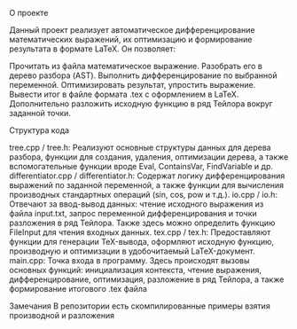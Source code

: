 О проекте

Данный проект реализует автоматическое дифференцирование математических выражений, их оптимизацию и формирование результата в формате LaTeX. Он позволяет:

Прочитать из файла математическое выражение.
Разобрать его в дерево разбора (AST).
Выполнить дифференцирование по выбранной переменной.
Оптимизировать результат, упростить выражение.
Вывести итог в файле формата .tex с оформлением в LaTeX.
Дополнительно разложить исходную функцию в ряд Тейлора вокруг заданной точки.


Структура кода

tree.cpp / tree.h:
Реализуют основные структуры данных для дерева разбора, функции для создания, удаления, оптимизации дерева, а также вспомогательные функции вроде Eval, ContainsVar, FindVariable и др.
differentiator.cpp / differentiator.h:
Содержат логику дифференцирования выражений по заданной переменной, а также функции для вычисления производных стандартных операций (sin, cos, pow и т.д.).
io.cpp / io.h:
Отвечают за ввод-вывод данных: чтение исходного выражения из файла input.txt, запрос переменной дифференцирования и точки разложения в ряд Тейлора. Также здесь можно определить функцию FileInput для чтения входных данных.
tex.cpp / tex.h:
Предоставляют функции для генерации TeX-вывода, оформляют исходную функцию, производную и оптимизации в удобочитаемый LaTeX-документ.
main.cpp:
Точка входа в программу. Здесь происходят вызовы основных функций: инициализация контекста, чтение выражения, дифференцирование, оптимизация, разложение в ряд Тейлора, а также формирование итогового .tex файла

Замечания
В репозитории есть скомпилированные примеры взятия производной и разложения
